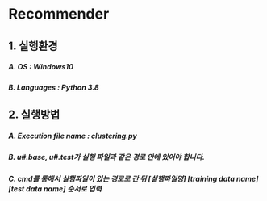# Recommender
## 1.	실행환경
##### A.	OS : Windows10
##### B.	Languages : Python 3.8

## 2.	실행방법
##### A.	Execution file name : clustering.py
##### B.	u#.base, u#.test가 실행 파일과 같은 경로 안에 있어야 합니다.
##### C.	cmd를 통해서 실행파일이 있는 경로로 간 뒤 [실행파일명] [training data name] [test data name] 순서로 입력
